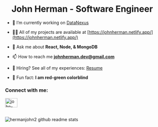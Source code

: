 <h1 align="center">John Herman - Software Engineer</h1>

- 🔭 I’m currently working on [DataNexus](https://data.neighborhoodnexus.org/)

- 👨‍💻 All of my projects are available at [https://johnherman.netlify.app/](https://johnherman.netlify.app/)

- 💬 Ask me about **React, Node, & MongoDB**

- 📫 How to reach me **johnherman.dev@gmail.com**

- 📄 Hiring? See all of my experiences: [Resume](https://drive.google.com/file/d/1brZMdYGaE0coljwTBNY783DNd_TT4vSm/view?usp=sharing)

- 👀 Fun fact: **I am red-green colorblind**
<h3 align="left">Connect with me:</h3>
<a href="https://linkedin.com/in/john-joseph-herman" target="blank"><img align="center" src="https://cdn.jsdelivr.net/npm/simple-icons@3.0.1/icons/linkedin.svg" alt="john-joseph-herman linkedin link" height="30" width="40" /></a>
<br />
<br />
<p><img align="left" src="https://github-readme-stats.vercel.app/api/top-langs/?username=hermanjohn2&layout=compact" alt="hermanjohn2 github readme stats" /></p>
